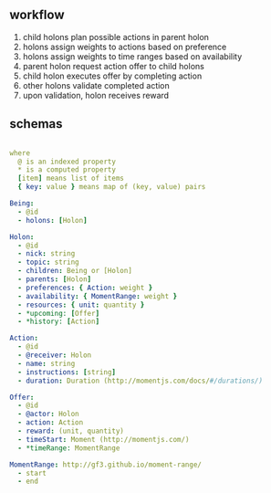 ## workflow

1. child holons plan possible actions in parent holon
2. holons assign weights to actions based on preference
3. holons assign weights to time ranges based on availability
4. parent holon request action offer to child holons
5. child holon executes offer by completing action
6. other holons validate completed action
7. upon validation, holon receives reward

## schemas

```yml

where
  @ is an indexed property
  * is a computed property
  [item] means list of items
  { key: value } means map of (key, value) pairs

Being:
  - @id
  - holons: [Holon]

Holon:
  - @id
  - nick: string
  - topic: string
  - children: Being or [Holon]
  - parents: [Holon]
  - preferences: { Action: weight }
  - availability: { MomentRange: weight }
  - resources: { unit: quantity }
  - *upcoming: [Offer]
  - *history: [Action]

Action:
  - @id
  - @receiver: Holon
  - name: string
  - instructions: [string]
  - duration: Duration (http://momentjs.com/docs/#/durations/)

Offer:
  - @id
  - @actor: Holon
  - action: Action
  - reward: (unit, quantity)
  - timeStart: Moment (http://momentjs.com/)
  - *timeRange: MomentRange

MomentRange: http://gf3.github.io/moment-range/
  - start
  - end

```
